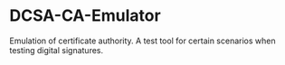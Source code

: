 # DCSA-CA-Emulator
Emulation of certificate authority. A test tool for certain scenarios when testing digital signatures.